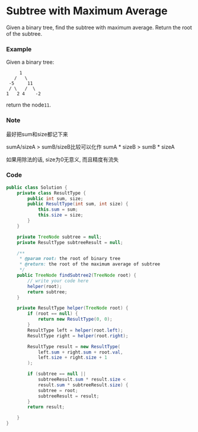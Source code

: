 # Subtree with Maximum Average

Given a binary tree, find the subtree with maximum average. Return the root of the subtree.

### Example

Given a binary tree:

```
     1
   /   \
 -5     11
 / \   /  \
1   2 4    -2
```

return the node`11`.

### Note

最好把sum和size都记下来

sumA/sizeA   &gt;  sumB/sizeB比较可以化作 sumA \* sizeB   &gt;  sumB \* sizeA

如果用除法的话, size为0无意义, 而且精度有流失

### Code

```java
public class Solution {
    private class ResultType {
        public int sum, size;
        public ResultType(int sum, int size) {
            this.sum = sum;
            this.size = size;
        }
    }

    private TreeNode subtree = null;
    private ResultType subtreeResult = null;

    /**
     * @param root: the root of binary tree
     * @return: the root of the maximum average of subtree
     */
    public TreeNode findSubtree2(TreeNode root) {
        // write your code here
        helper(root);
        return subtree;
    }

    private ResultType helper(TreeNode root) {
        if (root == null) {
            return new ResultType(0, 0);
        }
        ResultType left = helper(root.left);
        ResultType right = helper(root.right);

        ResultType result = new ResultType(
            left.sum + right.sum + root.val,
            left.size + right.size + 1
        );

        if (subtree == null || 
            subtreeResult.sum * result.size < 
            result.sum * subtreeResult.size) {
            subtree = root;
            subtreeResult = result;
        }
        return result;

    }
}
```



